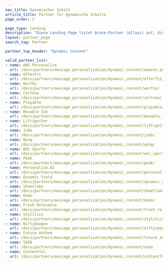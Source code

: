 ```yaml
---
nav_title: Dynamischer Inhalt
article_title: Partner für dynamische Inhalte
page_order: 2

page_type: landing
description: "Diese Landing Page listet Braze-Partner (Alloys) auf, die es Ihnen ermöglichen, dynamische Inhalte in Ihre Nachrichten einzubinden."
layout: partner_page
search_tag: Partner

partner_top_header: "Dynamic Content"

valid_partner_list:
- name: AWS Personalize
  url: /docs/partners/message_personalization/dynamic_content/amazon_personalize/
- name: OfferFit
  url: /docs/partners/message_personalization/dynamic_content/offerfit/
- name: Worthy
  url: /docs/partners/message_personalization/dynamic_content/worthy/
- name: Certona
  url: /docs/partners/message_personalization/dynamic_content/certona/
- name: Playable
  url: /docs/partners/message_personalization/dynamic_content/playable/
- name: Movable Ink
  url: /docs/partners/message_personalization/dynamic_content/movable_ink/
- name: Liftigniter
  url: /docs/partners/message_personalization/dynamic_content/liftigniter/
- name: Judo
  url: /docs/partners/message_personalization/dynamic_content/judo/
- name: Wyng
  url: /docs/partners/message_personalization/dynamic_content/wyng/
- name: WSC Sports
  url: /docs/partners/message_personalization/dynamic_content/wsc_sports/
- name: Peak
  url: /docs/partners/message_personalization/dynamic_content/peak/
- name: Personalize.AI
  url: /docs/partners/message_personalization/dynamic_content/personalize/
- name: Dynamic Yield
  url: /docs/partners/message_personalization/dynamic_content/dynamic_yield/
- name: Sheetlabs
  url: /docs/partners/message_personalization/dynamic_content/sheetlabs/
- name: Komo
  url: /docs/partners/message_personalization/dynamic_content/komo/
- name: Fresh Relevance
  url: /docs/partners/message_personalization/dynamic_content/fresh_relevance/
- name: Stylitics
  url: /docs/partners/message_personalization/dynamic_content/stylitics/
- name: NiftyImages
  url: /docs/partners/message_personalization/dynamic_content/niftyimages
- name: Future Anthem
  url: /docs/partners/message_personalization/dynamic_content/future_anthem
- name: SEEN
  url: /docs/partners/message_personalization/dynamic_content/seen
- name: Contentful
  url: /docs/partners/message_personalization/dynamic_content/contentful/
---
```

